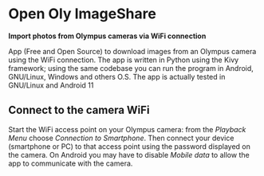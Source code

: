 # Open Oly ImageShare

**Import photos from Olympus cameras via WiFi connection**

App (Free and Open Source) to download images from an Olympus 
camera using the WiFi connection. The app is written in Python 
using the Kivy framework; using the same codebase you can run 
the program in Android, GNU/Linux, Windows and others O.S. The 
app is actually tested in GNU/Linux and Android 11

## Connect to the camera WiFi

Start the WiFi access point on your Olympus camera: from the 
_Playback Menu_ choose _Connection to Smartphone_. Then connect 
your device (smartphone or PC) to that access point using the 
password displayed on the camera. On Android you may have to 
disable _Mobile data_ to allow the app to communicate with the 
camera.
